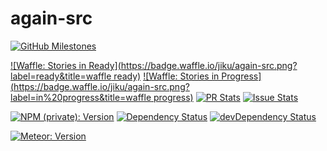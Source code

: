 # again-src

[![GitHub Milestones](https://img.shields.io/badge/github-milestones-lightgrey.svg)](http://github.com/jiku/again-src/milestones)

[![Waffle: Stories in Ready](https://badge.waffle.io/jiku/again-src.png?label=ready&title=waffle ready)](http://waffle.io/jiku/again-src)
[![Waffle: Stories in Progress](https://badge.waffle.io/jiku/again-src.png?label=in%20progress&title=waffle progress)](http://waffle.io/jiku/again-src)
[![PR Stats](http://issuestats.com/github/jiku/again-src/badge/pr)](http://issuestats.com/github/jiku/again-src)
[![Issue Stats](http://issuestats.com/github/jiku/again-src/badge/issue)](http://issuestats.com/github/jiku/again-src)

[![NPM (private): Version](https://img.shields.io/badge/npm_(private)-v0.2.1-yellow.svg)](http://github.com/jiku/again-src/blob/master/package.json)
[![Dependency Status](https://david-dm.org/jiku/again-src.svg)](https://david-dm.org/jiku/again-src)
[![devDependency Status](https://david-dm.org/jiku/again-src/dev-status.svg)](https://david-dm.org/jiku/again-src#info=devDependencies)

[![Meteor: Version](https://img.shields.io/badge/meteor-v1.4.0.1-yellow.svg)](http://github.com/jiku/again-src/tree/master/.meteor)
